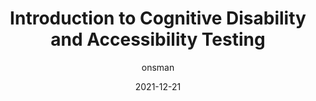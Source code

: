 ---
author: onsman
date: 2021-12-21
publisher: tpginteractive
tags:
  - accessibility
  - testing
target_url: https://www.tpgi.com/introduction-to-cognitive-disability-and-accessibility-testing/
title: Introduction to Cognitive Disability and Accessibility Testing
---